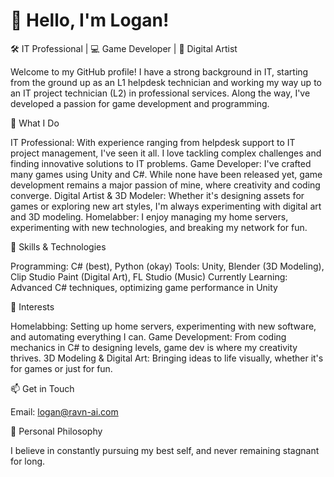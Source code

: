 # 👋 Hello, I'm Logan!

🛠️ IT Professional | 💻 Game Developer | 🎨 Digital Artist

Welcome to my GitHub profile! I have a strong background in IT, starting from the ground up as an L1 helpdesk technician and working my way up to an IT project technician (L2) in professional services. Along the way, I've developed a passion for game development and programming.

🚀 What I Do

IT Professional: With experience ranging from helpdesk support to IT project management, I've seen it all. I love tackling complex challenges and finding innovative solutions to IT problems.
Game Developer: I've crafted many games using Unity and C#. While none have been released yet, game development remains a major passion of mine, where creativity and coding converge.
Digital Artist & 3D Modeler: Whether it's designing assets for games or exploring new art styles, I'm always experimenting with digital art and 3D modeling.
Homelabber: I enjoy managing my home servers, experimenting with new technologies, and breaking my network for fun.

🧠 Skills & Technologies

Programming: C# (best), Python (okay)
Tools: Unity, Blender (3D Modeling), Clip Studio Paint (Digital Art), FL Studio (Music)
Currently Learning: Advanced C# techniques, optimizing game performance in Unity

🌱 Interests

Homelabbing: Setting up home servers, experimenting with new software, and automating everything I can.
Game Development: From coding mechanics in C# to designing levels, game dev is where my creativity thrives.
3D Modeling & Digital Art: Bringing ideas to life visually, whether it's for games or just for fun.

📫 Get in Touch

Email: logan@ravn-ai.com

🌟 Personal Philosophy

I believe in constantly pursuing my best self, and never remaining stagnant for long.
